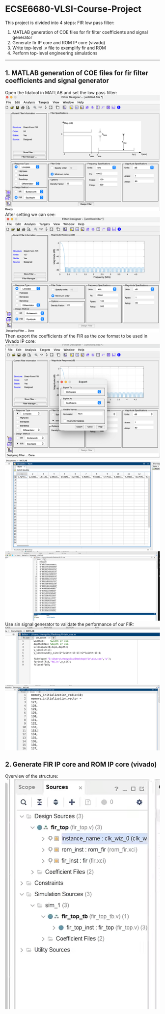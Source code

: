 # ECSE6680-VLSI-Course-Project
This project is divided into 4 steps:
FIR low pass filter:
1. MATLAB generation of COE files for fir filter coefficients and signal generator
2. Generate fir IP core and ROM IP core (vivado)
3. Write top-level .v file to exemplify fir and ROM
4. Perform top-level engineering simulations
***
## 1. MATLAB generation of COE files for fir filter coefficients and signal generator
Open the fdatool in MATLAB and set the low pass filter:
![FIR Setting-w100](./fig/fdatool.png)
After setting we can see:
![FIR Wave-w100](./fig/wave.png)
Then export the coefficients of the FIR as the *coe* format to be used in Vivado IP core:
![Coefficients-w100](./fig/export.png)
![Saved as .coe-w100](./fig/export_num.png)
![Saved as .coe-w100](./fig/coe.png)
Use sin signal generator to validate the performance of our FIR:
![sin-w100](./fig/sin_coe_generation.png)
![sin-w100](./fig/sin_coe.png)

## 2. Generate FIR IP core and ROM IP core (vivado)
Overview of the structure:
![IP core-w100](./fig/IP_core.png)

```

```
